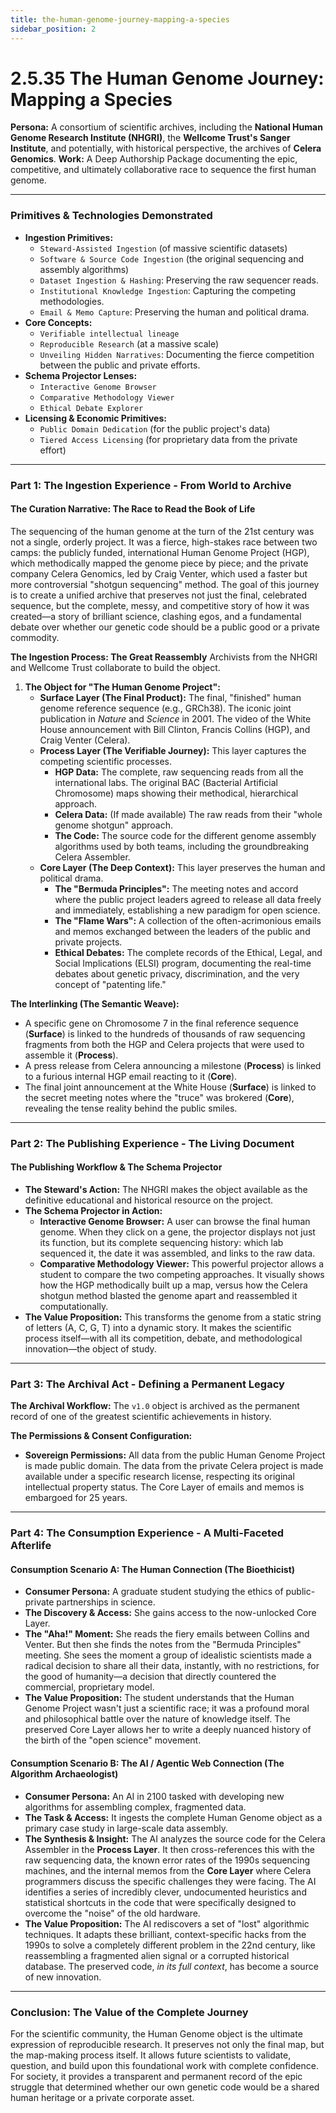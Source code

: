 ```yaml
---
title: the-human-genome-journey-mapping-a-species
sidebar_position: 2
---
```


# 2.5.35 The Human Genome Journey: Mapping a Species

**Persona:** A consortium of scientific archives, including the **National Human Genome Research Institute (NHGRI)**, the **Wellcome Trust's Sanger Institute**, and potentially, with historical perspective, the archives of **Celera Genomics**.
**Work:** A Deep Authorship Package documenting the epic, competitive, and ultimately collaborative race to sequence the first human genome.

---

### **Primitives & Technologies Demonstrated**

*   **Ingestion Primitives:**
    *   `Steward-Assisted Ingestion` (of massive scientific datasets)
    *   `Software & Source Code Ingestion` (the original sequencing and assembly algorithms)
    *   `Dataset Ingestion & Hashing`: Preserving the raw sequencer reads.
    *   `Institutional Knowledge Ingestion`: Capturing the competing methodologies.
    *   `Email & Memo Capture`: Preserving the human and political drama.
*   **Core Concepts:**
    *   `Verifiable intellectual lineage`
    *   `Reproducible Research` (at a massive scale)
    *   `Unveiling Hidden Narratives`: Documenting the fierce competition between the public and private efforts.
*   **Schema Projector Lenses:**
    *   `Interactive Genome Browser`
    *   `Comparative Methodology Viewer`
    *   `Ethical Debate Explorer`
*   **Licensing & Economic Primitives:**
    *   `Public Domain Dedication` (for the public project's data)
    *   `Tiered Access Licensing` (for proprietary data from the private effort)

---

### **Part 1: The Ingestion Experience - From World to Archive**

#### **The Curation Narrative: The Race to Read the Book of Life**
The sequencing of the human genome at the turn of the 21st century was not a single, orderly project. It was a fierce, high-stakes race between two camps: the publicly funded, international Human Genome Project (HGP), which methodically mapped the genome piece by piece; and the private company Celera Genomics, led by Craig Venter, which used a faster but more controversial "shotgun sequencing" method. The goal of this journey is to create a unified archive that preserves not just the final, celebrated sequence, but the complete, messy, and competitive story of how it was created—a story of brilliant science, clashing egos, and a fundamental debate over whether our genetic code should be a public good or a private commodity.

**The Ingestion Process: The Great Reassembly**
Archivists from the NHGRI and Wellcome Trust collaborate to build the object.

1.  **The Object for "The Human Genome Project":**
    *   **Surface Layer (The Final Product):** The final, "finished" human genome reference sequence (e.g., GRCh38). The iconic joint publication in *Nature* and *Science* in 2001. The video of the White House announcement with Bill Clinton, Francis Collins (HGP), and Craig Venter (Celera).
    *   **Process Layer (The Verifiable Journey):** This layer captures the competing scientific processes.
        *   **HGP Data:** The complete, raw sequencing reads from all the international labs. The original BAC (Bacterial Artificial Chromosome) maps showing their methodical, hierarchical approach.
        *   **Celera Data:** (If made available) The raw reads from their "whole genome shotgun" approach.
        *   **The Code:** The source code for the different genome assembly algorithms used by both teams, including the groundbreaking Celera Assembler.
    *   **Core Layer (The Deep Context):** This layer preserves the human and political drama.
        *   **The "Bermuda Principles":** The meeting notes and accord where the public project leaders agreed to release all data freely and immediately, establishing a new paradigm for open science.
        *   **The "Flame Wars":** A collection of the often-acrimonious emails and memos exchanged between the leaders of the public and private projects.
        *   **Ethical Debates:** The complete records of the Ethical, Legal, and Social Implications (ELSI) program, documenting the real-time debates about genetic privacy, discrimination, and the very concept of "patenting life."

**The Interlinking (The Semantic Weave):**
*   A specific gene on Chromosome 7 in the final reference sequence (**Surface**) is linked to the hundreds of thousands of raw sequencing fragments from both the HGP and Celera projects that were used to assemble it (**Process**).
*   A press release from Celera announcing a milestone (**Process**) is linked to a furious internal HGP email reacting to it (**Core**).
*   The final joint announcement at the White House (**Surface**) is linked to the secret meeting notes where the "truce" was brokered (**Core**), revealing the tense reality behind the public smiles.

---

### **Part 2: The Publishing Experience - The Living Document**

#### **The Publishing Workflow & The Schema Projector**
*   **The Steward's Action:** The NHGRI makes the object available as the definitive educational and historical resource on the project.
*   **The Schema Projector in Action:**
    *   **Interactive Genome Browser:** A user can browse the final human genome. When they click on a gene, the projector displays not just its function, but its complete sequencing history: which lab sequenced it, the date it was assembled, and links to the raw data.
    *   **Comparative Methodology Viewer:** This powerful projector allows a student to compare the two competing approaches. It visually shows how the HGP methodically built up a map, versus how the Celera shotgun method blasted the genome apart and reassembled it computationally.
*   **The Value Proposition:** This transforms the genome from a static string of letters (A, C, G, T) into a dynamic story. It makes the scientific process itself—with all its competition, debate, and methodological innovation—the object of study.

---

### **Part 3: The Archival Act - Defining a Permanent Legacy**

**The Archival Workflow:**
The `v1.0` object is archived as the permanent record of one of the greatest scientific achievements in history.

**The Permissions & Consent Configuration:**
*   **Sovereign Permissions:** All data from the public Human Genome Project is made public domain. The data from the private Celera project is made available under a specific research license, respecting its original intellectual property status. The Core Layer of emails and memos is embargoed for 25 years.

---

### **Part 4: The Consumption Experience - A Multi-Faceted Afterlife**

#### **Consumption Scenario A: The Human Connection (The Bioethicist)**
*   **Consumer Persona:** A graduate student studying the ethics of public-private partnerships in science.
*   **The Discovery & Access:** She gains access to the now-unlocked Core Layer.
*   **The "Aha!" Moment:** She reads the fiery emails between Collins and Venter. But then she finds the notes from the "Bermuda Principles" meeting. She sees the moment a group of idealistic scientists made a radical decision to share all their data, instantly, with no restrictions, for the good of humanity—a decision that directly countered the commercial, proprietary model.
*   **The Value Proposition:** The student understands that the Human Genome Project wasn't just a scientific race; it was a profound moral and philosophical battle over the nature of knowledge itself. The preserved Core Layer allows her to write a deeply nuanced history of the birth of the "open science" movement.

#### **Consumption Scenario B: The AI / Agentic Web Connection (The Algorithm Archaeologist)**
*   **Consumer Persona:** An AI in 2100 tasked with developing new algorithms for assembling complex, fragmented data.
*   **The Task & Access:** It ingests the complete Human Genome object as a primary case study in large-scale data assembly.
*   **The Synthesis & Insight:** The AI analyzes the source code for the Celera Assembler in the **Process Layer**. It then cross-references this with the raw sequencing data, the known error rates of the 1990s sequencing machines, and the internal memos from the **Core Layer** where Celera programmers discuss the specific challenges they were facing. The AI identifies a series of incredibly clever, undocumented heuristics and statistical shortcuts in the code that were specifically designed to overcome the "noise" of the old hardware.
*   **The Value Proposition:** The AI rediscovers a set of "lost" algorithmic techniques. It adapts these brilliant, context-specific hacks from the 1990s to solve a completely different problem in the 22nd century, like reassembling a fragmented alien signal or a corrupted historical database. The preserved code, *in its full context*, has become a source of new innovation.

---

### **Conclusion: The Value of the Complete Journey**
For the scientific community, the Human Genome object is the ultimate expression of reproducible research. It preserves not only the final map, but the map-making process itself. It allows future scientists to validate, question, and build upon this foundational work with complete confidence. For society, it provides a transparent and permanent record of the epic struggle that determined whether our own genetic code would be a shared human heritage or a private corporate asset.